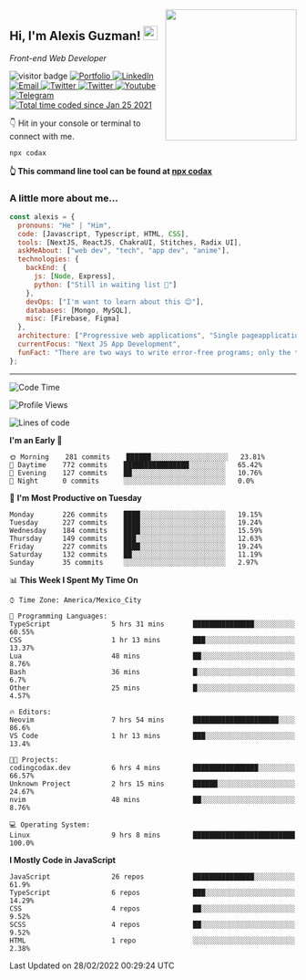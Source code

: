 <img align='right' src="https://media.giphy.com/media/M9gbBd9nbDrOTu1Mqx/giphy.gif" width="230">
<h2>Hi, I'm Alexis Guzman! <img src="https://media.giphy.com/media/hvRJCLFzcasrR4ia7z/giphy.gif" width="25px"></h2>
<p><em>Front-end Web Developer</em></p>

<p>
  <img src="https://visitor-badge.glitch.me/badge?page_id=a12989x.a12989x&left_color=black&right_color=gray" alt="visitor badge"/>
  <a href='https://www.codingcodax.dev/' target='_blank'>
    <img alt='Portfolio' src='https://img.shields.io/badge/Portfolio-black?logo=vercel&style=flat-square'>
  </a>
  <a href='https://linkedin.com/in/codax/' target='_blank'>
    <img alt='LinkedIn' src='https://img.shields.io/badge/LinkedIn-black?logo=LinkedIn&style=flat-square'>
  </a>
  <a href='mailto:codaxtech@gmail.com' target='_blank'>
    <img alt='Email' src='https://img.shields.io/badge/Email-black?logo=Gmail&style=flat-square'>
  </a>
  <a href='https://twitter.com/codingcodax' target='_blank'>
    <img alt='Twitter' src='https://img.shields.io/badge/Twitter-black?logo=Twitter&style=flat-square'>
  </a>
  <a href='https://www.instagram.com/codingcodax/' target='_blank'>
    <img alt='Twitter' src='https://img.shields.io/badge/Instagram-black?logo=Instagram&style=flat-square'>
  </a>
  <a href='https://www.youtube.com/channel/UCMY0GhV1HuX4XdbgalC77VQ' target='_blank'>
    <img alt='Youtube' src='https://img.shields.io/badge/YouTube-black?logo=Youtube&style=flat-square'>
  </a>
  <a href='https://t.me/codingcodax' target='_blank'>
    <img alt='Telegram' src='https://img.shields.io/badge/Telegram-black?logo=Telegram&logoColor=ffffff&style=flat-square'>
  </a>
  <a href="https://wakatime.com/@65506d37-b2cc-4c1c-b25b-e690d9d35fd3">
    <img src="https://wakatime.com/badge/user/65506d37-b2cc-4c1c-b25b-e690d9d35fd3.svg" alt="Total time coded since Jan 25 2021" />
  </a>
</p>

👇 Hit in your console or terminal to connect with me.

```bash
npx codax
```
**👆 This command line tool can be found at [npx codax](https://github.com/a12989x/npx-codax)**

<h3>A little more about me...</h3>

```javascript
const alexis = {
  pronouns: "He" | "Him",
  code: [Javascript, Typescript, HTML, CSS],
  tools: [NextJS, ReactJS, ChakraUI, Stitches, Radix UI],
  askMeAbout: ["web dev", "tech", "app dev", "anime"],
  technologies: {
    backEnd: {
      js: [Node, Express],
      python: ["Still in waiting list 🥲"]
    },
    devOps: ["I'm want to learn about this 😊"],
    databases: [Mongo, MySQL],
    misc: [Firebase, Figma]
  },
  architecture: ["Progressive web applications", "Single pageapplications"],
  currentFocus: "Next JS App Development",
  funFact: "There are two ways to write error-free programs; only the third one works"
};
```

---

<!--START_SECTION:waka-->
![Code Time](http://img.shields.io/badge/Code%20Time-682%20hrs%2027%20mins-blue)

![Profile Views](http://img.shields.io/badge/Profile%20Views-9-blue)

![Lines of code](https://img.shields.io/badge/From%20Hello%20World%20I%27ve%20Written-1%20Million%20lines%20of%20code-blue)

**I'm an Early 🐤** 

```text
🌞 Morning    281 commits    ██████░░░░░░░░░░░░░░░░░░░   23.81% 
🌆 Daytime    772 commits    ████████████████░░░░░░░░░   65.42% 
🌃 Evening    127 commits    ██░░░░░░░░░░░░░░░░░░░░░░░   10.76% 
🌙 Night      0 commits      ░░░░░░░░░░░░░░░░░░░░░░░░░   0.0%

```
📅 **I'm Most Productive on Tuesday** 

```text
Monday       226 commits    ████░░░░░░░░░░░░░░░░░░░░░   19.15% 
Tuesday      227 commits    ████░░░░░░░░░░░░░░░░░░░░░   19.24% 
Wednesday    184 commits    ████░░░░░░░░░░░░░░░░░░░░░   15.59% 
Thursday     149 commits    ███░░░░░░░░░░░░░░░░░░░░░░   12.63% 
Friday       227 commits    ████░░░░░░░░░░░░░░░░░░░░░   19.24% 
Saturday     132 commits    ██░░░░░░░░░░░░░░░░░░░░░░░   11.19% 
Sunday       35 commits     ░░░░░░░░░░░░░░░░░░░░░░░░░   2.97%

```


📊 **This Week I Spent My Time On** 

```text
⌚︎ Time Zone: America/Mexico_City

💬 Programming Languages: 
TypeScript               5 hrs 31 mins       ███████████████░░░░░░░░░░   60.55% 
CSS                      1 hr 13 mins        ███░░░░░░░░░░░░░░░░░░░░░░   13.37% 
Lua                      48 mins             ██░░░░░░░░░░░░░░░░░░░░░░░   8.76% 
Bash                     36 mins             █░░░░░░░░░░░░░░░░░░░░░░░░   6.7% 
Other                    25 mins             █░░░░░░░░░░░░░░░░░░░░░░░░   4.57%

🔥 Editors: 
Neovim                   7 hrs 54 mins       █████████████████████░░░░   86.6% 
VS Code                  1 hr 13 mins        ███░░░░░░░░░░░░░░░░░░░░░░   13.4%

🐱‍💻 Projects: 
codingcodax.dev          6 hrs 4 mins        ████████████████░░░░░░░░░   66.57% 
Unknown Project          2 hrs 15 mins       ██████░░░░░░░░░░░░░░░░░░░   24.67% 
nvim                     48 mins             ██░░░░░░░░░░░░░░░░░░░░░░░   8.76%

💻 Operating System: 
Linux                    9 hrs 8 mins        █████████████████████████   100.0%

```

**I Mostly Code in JavaScript** 

```text
JavaScript               26 repos            ███████████████░░░░░░░░░░   61.9% 
TypeScript               6 repos             ███░░░░░░░░░░░░░░░░░░░░░░   14.29% 
CSS                      4 repos             ██░░░░░░░░░░░░░░░░░░░░░░░   9.52% 
SCSS                     4 repos             ██░░░░░░░░░░░░░░░░░░░░░░░   9.52% 
HTML                     1 repo              ░░░░░░░░░░░░░░░░░░░░░░░░░   2.38%

```



 Last Updated on 28/02/2022 00:29:24 UTC
<!--END_SECTION:waka-->

